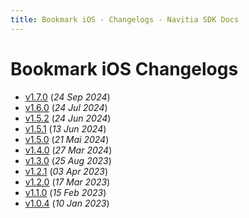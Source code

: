 ```yaml
---
title: Bookmark iOS - Changelogs - Navitia SDK Docs
---
```


# Bookmark iOS Changelogs

* [v1.7.0](releases/1.7.0/index.md) (_24 Sep 2024_)
* [v1.6.0](releases/1.6.0/index.md) (_24 Jul 2024_)
* [v1.5.2](releases/1.5.2/index.md) (_24 Jun 2024_)
* [v1.5.1](releases/1.5.1/index.md) (_13 Jun 2024_)
* [v1.5.0](releases/1.5.0/index.md) (_21 Mai 2024_)
* [v1.4.0](releases/1.4.0/index.md) (_27 Mar 2024_)
* [v1.3.0](releases/1.3.0/index.md) (_25 Aug 2023_)
* [v1.2.1](releases/1.2.1/index.md) (_03 Apr 2023_)
* [v1.2.0](releases/1.2.0/index.md) (_17 Mar 2023_)
* [v1.1.0](releases/1.1.0/index.md) (_15 Feb 2023_)
* [v1.0.4](releases/1.0.4/index.md) (_10 Jan 2023_)
